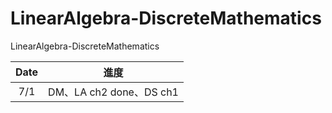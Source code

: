 # LinearAlgebra-DiscreteMathematics

LinearAlgebra-DiscreteMathematics

| Date |          進度           |
| :--: | :---------------------: |
| 7/1  | DM、LA ch2 done、DS ch1 |
